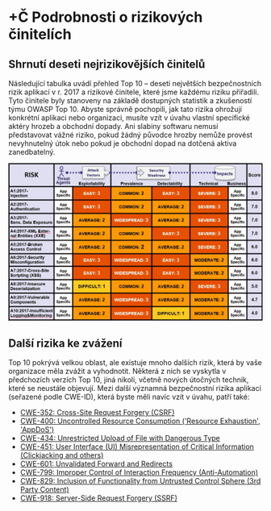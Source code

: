 # +Č Podrobnosti o rizikových činitelích

## Shrnutí deseti nejrizikovějších činitelů

Následující tabulka uvádí přehled Top 10 – deseti největších bezpečnostních rizik aplikací v r. 2017 a rizikové činitele, které jsme každému riziku přiřadili. Tyto činitele byly stanoveny na základě dostupných statistik a zkušeností týmu OWASP Top 10. Abyste správně pochopili, jak tato rizika ohrožují konkrétní aplikaci nebo organizaci, musíte vzít v úvahu vlastní specifické aktéry hrozeb a obchodní dopady. Ani slabiny softwaru nemusí představovat vážné riziko, pokud žádný původce hrozby nemůže provést nevyhnutelný útok nebo pokud je obchodní dopad na dotčená aktiva zanedbatelný.

![Risk Factor Table](images/0xc1-risk-factor-table.png)

## Další rizika ke zvážení

Top 10 pokrývá velkou oblast, ale existuje mnoho dalších rizik, která by vaše organizace měla zvážit a vyhodnotit. Některá z nich
se vyskytla v předchozích verzích Top 10, jiná nikoli, včetně nových útočných technik, které se neustále objevují. Mezi další
významná bezpečnostní rizika aplikací (seřazené podle CWE-ID), která byste měli navíc vzít v úvahu, patří také:

* [CWE-352: Cross-Site Request Forgery (CSRF)](https://cwe.mitre.org/data/definitions/352.html)
* [CWE-400: Uncontrolled Resource Consumption ('Resource Exhaustion', 'AppDoS')](https://cwe.mitre.org/data/definitions/400.html)
* [CWE-434: Unrestricted Upload of File with Dangerous Type](https://cwe.mitre.org/data/definitions/434.html)
* [CWE-451: User Interface (UI) Misrepresentation of Critical Information (Clickjacking and others)](https://cwe.mitre.org/data/definitions/451.html)
* [CWE-601: Unvalidated Forward and Redirects](https://cwe.mitre.org/data/definitions/601.html)
* [CWE-799: Improper Control of Interaction Frequency (Anti-Automation)](https://cwe.mitre.org/data/definitions/799.html)
* [CWE-829: Inclusion of Functionality from Untrusted Control Sphere (3rd Party Content)](https://cwe.mitre.org/data/definitions/829.html)
* [CWE-918: Server-Side Request Forgery (SSRF)](https://cwe.mitre.org/data/definitions/918.html)

